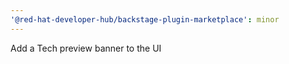 ```yaml
---
'@red-hat-developer-hub/backstage-plugin-marketplace': minor
---
```


Add a Tech preview banner to the UI
